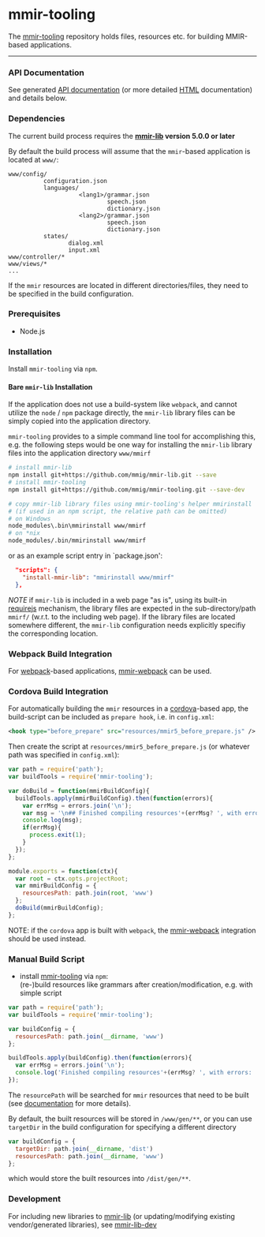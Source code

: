 mmir-tooling
============

The [mmir-tooling][1] repository holds files, resources etc. for
building MMIR-based applications.

----

### API Documentation

See generated [API documentation][9] (or more detailed [HTML][10] documentation) and details below.

### Dependencies

The current build process requires the **[mmir-lib][4] version 5.0.0 or later**

By default the build process will assume that the `mmir`-based application is
located at `www/`:

    www/config/
              configuration.json
              languages/
                        <lang1>/grammar.json
                                speech.json
                                dictionary.json
                        <lang2>/grammar.json
                                speech.json
                                dictionary.json
              states/
                     dialog.xml
                     input.xml
    www/controller/*
    www/views/*
    ...

If the `mmir` resources are located in different directories/files, they need
to be specified in the build configuration.

### Prerequisites

 * Node.js

### Installation

Install `mmir-tooling` via `npm`.

#### Bare `mmir-lib` Installation

If the application does not use a build-system like `webpack`, and cannot
utilize the `node` / `npm` package directly, the `mmir-lib` library files
can be simply copied into the application directory.

`mmir-tooling` provides to a simple command line tool for accomplishing this, e.g.
the following steps would be one way for installing the `mmir-lib` library files
into the application directory `www/mmirf`
```bash
# install mmir-lib
npm install git+https://github.com/mmig/mmir-lib.git --save
# install mmir-tooling
npm install git+https://github.com/mmig/mmir-tooling.git --save-dev

# copy mmir-lib library files using mmir-tooling's helper mmirinstall
# (if used in an npm script, the relative path can be omitted)
# on Windows
node_modules\.bin\mmirinstall www/mmirf
# on *nix
node_modules/.bin/mmirinstall www/mmirf
```

or as an example script entry in `package.json':
```json
  "scripts": {
    "install-mmir-lib": "mmirinstall www/mmirf"
  },
```


_NOTE_ if `mmir-lib` is included in a web page "as is", using its built-in
      [requirejs][11] mechanism, the library files are expected in
      the sub-directory/path `mmirf/` (w.r.t. to the including web page).
      If the library files are located somewhere different, the
      `mmir-lib` configuration needs explicitly specifiy the corresponding
      location.


### Webpack Build Integration

For [webpack][5]-based applications, [mmir-webpack][6] can be used.


### Cordova Build Integration

For automatically building the `mmir` resources in a [cordova][7]-based app, the
build-script can be included as `prepare hook`, i.e. in `config.xml`:
```xml
<hook type="before_prepare" src="resources/mmir5_before_prepare.js" />
```

Then create the script at `resources/mmir5_before_prepare.js` (or whatever path was specified in `config.xml`):
```javascript
var path = require('path');
var buildTools = require('mmir-tooling');

var doBuild = function(mmirBuildConfig){
  buildTools.apply(mmirBuildConfig).then(function(errors){
    var errMsg = errors.join('\n');
    var msg = '\n## Finished compiling resources'+(errMsg? ', with errors: ' +errMsg : '');
    console.log(msg);
    if(errMsg){
      process.exit(1);
    }
  });
};

module.exports = function(ctx){
  var root = ctx.opts.projectRoot;
  var mmirBuildConfig = {
    resourcesPath: path.join(root, 'www')
  };
  doBuild(mmirBuildConfig);
};

```

NOTE: if the `cordova` app is built with `webpack`, the [mmir-webpack][6]
      integration should be used instead.


### Manual Build Script

 * install [mmir-tooling][3] via `npm`:  
  (re-)build resources like grammars after creation/modification, e.g. with simple script
  ```javascript
  var path = require('path');
  var buildTools = require('mmir-tooling');

  var buildConfig = {
    resourcesPath: path.join(__dirname, 'www')
  };

  buildTools.apply(buildConfig).then(function(errors){
    var errMsg = errors.join('\n');
    console.log('Finished compiling resources'+(errMsg? ', with errors: ' +errMsg : ''));
  });
  ```

  The `resourcePath` will be searched for `mmir` resources that need to be built
  (see [documentation][6] for more details).

  By default, the built resources will be stored in `/www/gen/**`, or you can use
  `targetDir` in the build configuration for specifying a different directory
  ```javascript
  var buildConfig = {
    targetDir: path.join(__dirname, 'dist')
    resourcesPath: path.join(__dirname, 'www')
  };
  ```
  which would store the built resources into `/dist/gen/**`.


### Development

For including new libraries to [mmir-lib][4] (or updating/modifying existing vendor/generated libraries),
see [mmir-lib-dev][8]


[1]: https://github.com/mmig/mmir-tooling
[2]: https://github.com/mmig/mmir-cordova
[3]: https://github.com/mmig/mmir-starter-kit
[4]: https://github.com/mmig/mmir-lib
[5]: https://webpack.js.org/
[6]: https://github.com/mmig/mmir-webpack
[7]: https://cordova.apache.org/
[8]: https://github.com/mmig/mmir-lib-dev
[9]: https://github.com/mmig/mmir-tooling/tree/master/docs/modules
[10]: https://mmig.github.io/mmir/api-ts/modules/mmir_tooling.html
[11]: https://requirejs.org
